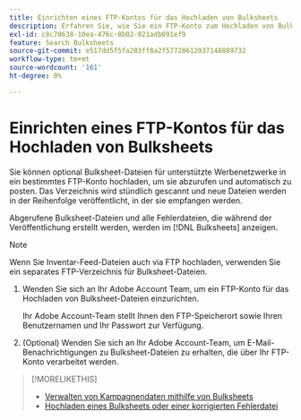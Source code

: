 ```yaml
---
title: Einrichten eines FTP-Kontos für das Hochladen von Bulksheets
description: Erfahren Sie, wie Sie ein FTP-Konto zum Hochladen von Bulksheet-Dateien anfordern.
exl-id: c8c70638-10ea-476c-8b02-921adb091ef9
feature: Search Bulksheets
source-git-commit: e517dd5f5fa283ff8a2f57728612937148889732
workflow-type: tm+mt
source-wordcount: '161'
ht-degree: 0%

---
```


# Einrichten eines FTP-Kontos für das Hochladen von Bulksheets

Sie können optional Bulksheet-Dateien für unterstützte Werbenetzwerke in ein bestimmtes FTP-Konto hochladen, um sie abzurufen und automatisch zu posten. Das Verzeichnis wird stündlich gescannt und neue Dateien werden in der Reihenfolge veröffentlicht, in der sie empfangen werden.

Abgerufene Bulksheet-Dateien und alle Fehlerdateien, die während der Veröffentlichung erstellt werden, werden im [!DNL Bulksheets] anzeigen.

>[!NOTE]
>
>Wenn Sie Inventar-Feed-Dateien auch via FTP hochladen, verwenden Sie ein separates FTP-Verzeichnis für Bulksheet-Dateien.

1. Wenden Sie sich an Ihr Adobe Account Team, um ein FTP-Konto für das Hochladen von Bulksheet-Dateien einzurichten.

   Ihr Adobe Account-Team stellt Ihnen den FTP-Speicherort sowie Ihren Benutzernamen und Ihr Passwort zur Verfügung.

1. (Optional) Wenden Sie sich an Ihr Adobe Account-Team, um E-Mail-Benachrichtigungen zu Bulksheet-Dateien zu erhalten, die über Ihr FTP-Konto verarbeitet werden.

>[!MORELIKETHIS]
>
>* [Verwalten von Kampagnendaten mithilfe von Bulksheets](bulksheet-about.md)
>* [Hochladen eines Bulksheets oder einer korrigierten Fehlerdatei](bulksheet-upload.md)
